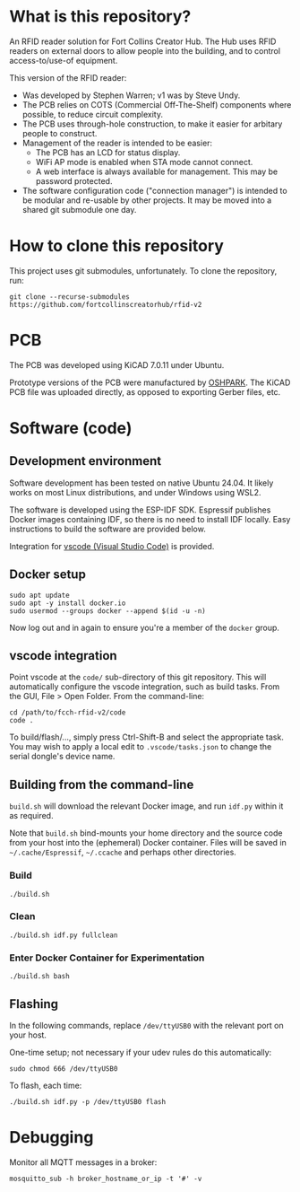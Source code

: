 # What is this repository?

An RFID reader solution for Fort Collins Creator Hub. The Hub uses RFID readers
on external doors to allow people into the building, and to control
access-to/use-of equipment.

This version of the RFID reader:
* Was developed by Stephen Warren; v1 was by Steve Undy.
* The PCB relies on COTS (Commercial Off-The-Shelf) components where possible,
  to reduce circuit complexity.
* The PCB uses through-hole construction, to make it easier for arbitary people
  to construct.
* Management of the reader is intended to be easier:
  * The PCB has an LCD for status display.
  * WiFi AP mode is enabled when STA mode cannot connect.
  * A web interface is always available for management.
    This may be password protected.
* The software configuration code ("connection manager") is intended to be
  modular and re-usable by other projects. It may be moved into a shared git
  submodule one day.

# How to clone this repository

This project uses git submodules, unfortunately. To clone the repository, run:

```shell
git clone --recurse-submodules https://github.com/fortcollinscreatorhub/rfid-v2
```
# PCB

The PCB was developed using KiCAD 7.0.11 under Ubuntu.

Prototype versions of the PCB were manufactured by
[OSHPARK](https://oshpark.com/). The KiCAD PCB file was uploaded directly, as
opposed to exporting Gerber files, etc.

# Software (code)

## Development environment

Software development has been tested on native Ubuntu 24.04. It likely works on
most Linux distributions, and under Windows using WSL2.

The software is developed using the ESP-IDF SDK. Espressif publishes Docker
images containing IDF, so there is no need to install IDF locally. Easy
instructions to build the software are provided below.

Integration for [vscode (Visual Studio Code)](https://code.visualstudio.com/)
is provided.

## Docker setup

```shell
sudo apt update
sudo apt -y install docker.io
sudo usermod --groups docker --append $(id -u -n)
```

Now log out and in again to ensure you're a member of the `docker` group.

## vscode integration

Point vscode at the `code/` sub-directory of this git repository. This will
automatically configure the vscode integration, such as build tasks. From the
GUI, File > Open Folder. From the command-line:

```shell
cd /path/to/fcch-rfid-v2/code
code .
```

To build/flash/..., simply press Ctrl-Shift-B and select the appropriate task.
You may wish to apply a local edit to `.vscode/tasks.json` to change the serial
dongle's device name.

## Building from the command-line

`build.sh` will download the relevant Docker image, and run `idf.py` within it
as required.

Note that `build.sh` bind-mounts your home directory and the source code from
your host into the (ephemeral) Docker container. Files will be saved in
`~/.cache/Espressif`, `~/.ccache` and perhaps other directories.

### Build

```shell
./build.sh
```

### Clean

```shell
./build.sh idf.py fullclean
```

### Enter Docker Container for Experimentation

```shell
./build.sh bash
```

## Flashing

In the following commands, replace `/dev/ttyUSB0` with the relevant port on
your host.

One-time setup; not necessary if your udev rules do this automatically:

```shell
sudo chmod 666 /dev/ttyUSB0
```

To flash, each time:

```shell
./build.sh idf.py -p /dev/ttyUSB0 flash
```

# Debugging

Monitor all MQTT messages in a broker:

```shell
mosquitto_sub -h broker_hostname_or_ip -t '#' -v
```
